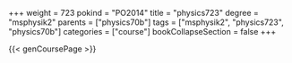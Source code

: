 +++
weight = 723
pokind = "PO2014"
title = "physics723"
degree = "msphysik2"
parents = ["physics70b"]
tags = ["msphysik2", "physics723", "physics70b"]
categories = ["course"]
bookCollapseSection = false
+++

{{< genCoursePage >}}
